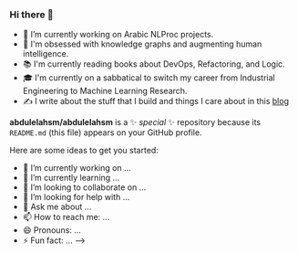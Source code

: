### Hi there 👋

- 🔭 I’m currently working on Arabic NLProc projects. 
- 🧠 I'm obsessed with knowledge graphs and augmenting human intelligence.
- 📚 I'm currently reading books about DevOps, Refactoring, and Logic.
- 🎓 I'm currently on a sabbatical to switch my career from Industrial Engineering to Machine Learning Research.
- ✍️ I write about the stuff that I build and things I care about in this [blog](https://abdulelahsm.github.io/) 

**abdulelahsm/abdulelahsm** is a ✨ _special_ ✨ repository because its `README.md` (this file) appears on your GitHub profile.

Here are some ideas to get you started:

- 🔭 I’m currently working on ...
- 🌱 I’m currently learning ...
- 👯 I’m looking to collaborate on ...
- 🤔 I’m looking for help with ...
- 💬 Ask me about ...
- 📫 How to reach me: ...
- 😄 Pronouns: ...
- ⚡ Fun fact: ...
-->
